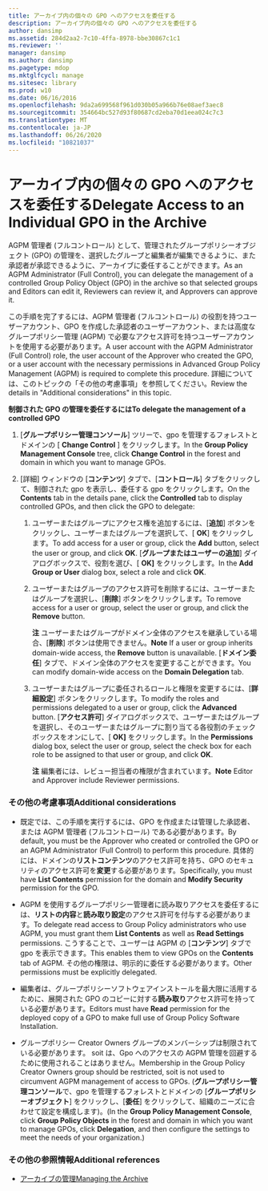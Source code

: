 ```yaml
---
title: アーカイブ内の個々の GPO へのアクセスを委任する
description: アーカイブ内の個々の GPO へのアクセスを委任する
author: dansimp
ms.assetid: 284d2aa2-7c10-4ffa-8978-bbe30867c1c1
ms.reviewer: ''
manager: dansimp
ms.author: dansimp
ms.pagetype: mdop
ms.mktglfcycl: manage
ms.sitesec: library
ms.prod: w10
ms.date: 06/16/2016
ms.openlocfilehash: 9da2a699568f961d030b05a966b76e08aef3aec8
ms.sourcegitcommit: 354664bc527d93f80687cd2eba70d1eea024c7c3
ms.translationtype: MT
ms.contentlocale: ja-JP
ms.lasthandoff: 06/26/2020
ms.locfileid: "10821037"
---
```

# <span data-ttu-id="a6467-103">アーカイブ内の個々の GPO へのアクセスを委任する</span><span class="sxs-lookup"><span data-stu-id="a6467-103">Delegate Access to an Individual GPO in the Archive</span></span>


<span data-ttu-id="a6467-104">AGPM 管理者 (フルコントロール) として、管理されたグループポリシーオブジェクト (GPO) の管理を、選択したグループと編集者が編集できるように、また承認者が承認できるように、アーカイブに委任することができます。</span><span class="sxs-lookup"><span data-stu-id="a6467-104">As an AGPM Administrator (Full Control), you can delegate the management of a controlled Group Policy Object (GPO) in the archive so that selected groups and Editors can edit it, Reviewers can review it, and Approvers can approve it.</span></span>

<span data-ttu-id="a6467-105">この手順を完了するには、AGPM 管理者 (フルコントロール) の役割を持つユーザーアカウント、GPO を作成した承認者のユーザーアカウント、または高度なグループポリシー管理 (AGPM) で必要なアクセス許可を持つユーザーアカウントを使用する必要があります。</span><span class="sxs-lookup"><span data-stu-id="a6467-105">A user account with the AGPM Administrator (Full Control) role, the user account of the Approver who created the GPO, or a user account with the necessary permissions in Advanced Group Policy Management (AGPM) is required to complete this procedure.</span></span> <span data-ttu-id="a6467-106">詳細については、このトピックの「その他の考慮事項」を参照してください。</span><span class="sxs-lookup"><span data-stu-id="a6467-106">Review the details in "Additional considerations" in this topic.</span></span>

**<span data-ttu-id="a6467-107">制御された GPO の管理を委任するには</span><span class="sxs-lookup"><span data-stu-id="a6467-107">To delegate the management of a controlled GPO</span></span>**

1.  <span data-ttu-id="a6467-108">[**グループポリシー管理コンソール**] ツリーで、gpo を管理するフォレストとドメインの [ **Change Control** ] をクリックします。</span><span class="sxs-lookup"><span data-stu-id="a6467-108">In the **Group Policy Management Console** tree, click **Change Control** in the forest and domain in which you want to manage GPOs.</span></span>

2.  <span data-ttu-id="a6467-109">[詳細] ウィンドウの [**コンテンツ**] タブで、[**コントロール**] タブをクリックして、制御された gpo を表示し、委任する gpo をクリックします。</span><span class="sxs-lookup"><span data-stu-id="a6467-109">On the **Contents** tab in the details pane, click the **Controlled** tab to display controlled GPOs, and then click the GPO to delegate:</span></span>

    1.  <span data-ttu-id="a6467-110">ユーザーまたはグループにアクセス権を追加するには、[**追加**] ボタンをクリックし、ユーザーまたはグループを選択して、[ **OK**] をクリックします。</span><span class="sxs-lookup"><span data-stu-id="a6467-110">To add access for a user or group, click the **Add** button, select the user or group, and click **OK**.</span></span> <span data-ttu-id="a6467-111">[**グループまたはユーザーの追加**] ダイアログボックスで、役割を選び、[ **OK]** をクリックします。</span><span class="sxs-lookup"><span data-stu-id="a6467-111">In the **Add Group or User** dialog box, select a role and click **OK**.</span></span>

    2.  <span data-ttu-id="a6467-112">ユーザーまたはグループのアクセス許可を削除するには、ユーザーまたはグループを選択し、[**削除**] ボタンをクリックします。</span><span class="sxs-lookup"><span data-stu-id="a6467-112">To remove access for a user or group, select the user or group, and click the **Remove** button.</span></span>

        <span data-ttu-id="a6467-113">**注** ユーザーまたはグループがドメイン全体のアクセスを継承している場合、[**削除**] ボタンは使用できません。</span><span class="sxs-lookup"><span data-stu-id="a6467-113">**Note** If a user or group inherits domain-wide access, the **Remove** button is unavailable.</span></span> <span data-ttu-id="a6467-114">[**ドメイン委任**] タブで、ドメイン全体のアクセスを変更することができます。</span><span class="sxs-lookup"><span data-stu-id="a6467-114">You can modify domain-wide access on the **Domain Delegation** tab.</span></span>

         

    3.  <span data-ttu-id="a6467-115">ユーザーまたはグループに委任されるロールと権限を変更するには、[**詳細設定**] ボタンをクリックします。</span><span class="sxs-lookup"><span data-stu-id="a6467-115">To modify the roles and permissions delegated to a user or group, click the **Advanced** button.</span></span> <span data-ttu-id="a6467-116">[**アクセス許可**] ダイアログボックスで、ユーザーまたはグループを選択し、そのユーザーまたはグループに割り当てる各役割のチェックボックスをオンにして、[ **OK]** をクリックします。</span><span class="sxs-lookup"><span data-stu-id="a6467-116">In the **Permissions** dialog box, select the user or group, select the check box for each role to be assigned to that user or group, and click **OK**.</span></span>

        <span data-ttu-id="a6467-117">**注** 編集者には、レビュー担当者の権限が含まれています。</span><span class="sxs-lookup"><span data-stu-id="a6467-117">**Note** Editor and Approver include Reviewer permissions.</span></span>

         

### <span data-ttu-id="a6467-118">その他の考慮事項</span><span class="sxs-lookup"><span data-stu-id="a6467-118">Additional considerations</span></span>

-   <span data-ttu-id="a6467-119">既定では、この手順を実行するには、GPO を作成または管理した承認者、または AGPM 管理者 (フルコントロール) である必要があります。</span><span class="sxs-lookup"><span data-stu-id="a6467-119">By default, you must be the Approver who created or controlled the GPO or an AGPM Administrator (Full Control) to perform this procedure.</span></span> <span data-ttu-id="a6467-120">具体的には、ドメインの**リストコンテンツ**のアクセス許可を持ち、GPO のセキュリティのアクセス許可を**変更**する必要があります。</span><span class="sxs-lookup"><span data-stu-id="a6467-120">Specifically, you must have **List Contents** permission for the domain and **Modify Security** permission for the GPO.</span></span>

-   <span data-ttu-id="a6467-121">AGPM を使用するグループポリシー管理者に読み取りアクセスを委任するには、**リストの内容**と**読み取り設定**のアクセス許可を付与する必要があります。</span><span class="sxs-lookup"><span data-stu-id="a6467-121">To delegate read access to Group Policy administrators who use AGPM, you must grant them **List Contents** as well as **Read Settings** permissions.</span></span> <span data-ttu-id="a6467-122">こうすることで、ユーザーは AGPM の [**コンテンツ**] タブで gpo を表示できます。</span><span class="sxs-lookup"><span data-stu-id="a6467-122">This enables them to view GPOs on the **Contents** tab of AGPM.</span></span> <span data-ttu-id="a6467-123">その他の権限は、明示的に委任する必要があります。</span><span class="sxs-lookup"><span data-stu-id="a6467-123">Other permissions must be explicitly delegated.</span></span>

-   <span data-ttu-id="a6467-124">編集者は、グループポリシーソフトウェアインストールを最大限に活用するために、展開された GPO のコピーに対する**読み取り**アクセス許可を持っている必要があります。</span><span class="sxs-lookup"><span data-stu-id="a6467-124">Editors must have **Read** permission for the deployed copy of a GPO to make full use of Group Policy Software Installation.</span></span>

-   <span data-ttu-id="a6467-125">グループポリシー Creator Owners グループのメンバーシップは制限されている必要があります。 soit は、Gpo へのアクセスの AGPM 管理を回避するために使用されることはありません。</span><span class="sxs-lookup"><span data-stu-id="a6467-125">Membership in the Group Policy Creator Owners group should be restricted, soit is not used to circumvent AGPM management of access to GPOs.</span></span> <span data-ttu-id="a6467-126">(**グループポリシー管理コンソール**で、gpo を管理するフォレストとドメインの [**グループポリシーオブジェクト**] をクリックし、[**委任**] をクリックして、組織のニーズに合わせて設定を構成します)。</span><span class="sxs-lookup"><span data-stu-id="a6467-126">(In the **Group Policy Management Console**, click **Group Policy Objects** in the forest and domain in which you want to manage GPOs, click **Delegation**, and then configure the settings to meet the needs of your organization.)</span></span>

### <span data-ttu-id="a6467-127">その他の参照情報</span><span class="sxs-lookup"><span data-stu-id="a6467-127">Additional references</span></span>

-   [<span data-ttu-id="a6467-128">アーカイブの管理</span><span class="sxs-lookup"><span data-stu-id="a6467-128">Managing the Archive</span></span>](managing-the-archive-agpm40.md)

 

 





